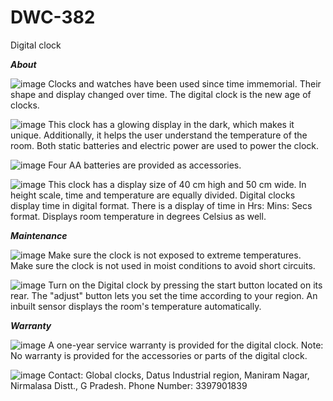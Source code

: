 # DWC-382

Digital clock

***About***

![image](https://github.com/vkmo/DWC-382/assets/132737419/8d4c49a5-3182-4498-8f02-fb86fa2a83ee)
Clocks and watches have been used since time immemorial. Their shape and display changed over time. The digital clock is the new age of clocks.

![image](https://github.com/vkmo/DWC-382/assets/132737419/01335abd-ae4c-476e-b0f6-16c3997f3887)
This clock has a glowing display in the dark, which makes it unique. Additionally, it helps the user understand the temperature of the room. Both static batteries and electric power are used to power the clock.

![image](https://github.com/vkmo/DWC-382/assets/132737419/a819643e-c243-4b7c-82e3-8dd5acd4f3e4)
Four AA batteries are provided as accessories.

![image](https://github.com/vkmo/DWC-382/assets/132737419/84d1360b-0c9d-498e-a09c-a5d7d8d38189)
This clock has a display size of 40 cm high and 50 cm wide. In height scale, time and temperature are equally divided.  Digital clocks display time in digital format. There is a display of time in Hrs: Mins: Secs format. Displays room temperature in degrees Celsius as well.

***Maintenance***

![image](https://github.com/vkmo/DWC-382/assets/132737419/efb05d7f-7dad-48e3-af47-96df6ba0f648)
Make sure the clock is not exposed to extreme temperatures. Make sure the clock is not used in moist conditions to avoid short circuits.

![image](https://github.com/vkmo/DWC-382/assets/132737419/4d274848-9cac-4168-9a5c-db3f6abf8e4e)
Turn on the Digital clock by pressing the start button located on its rear. The "adjust" button lets you set the time according to your region. An inbuilt sensor displays the room's temperature automatically.

***Warranty***

![image](https://github.com/vkmo/DWC-382/assets/132737419/5f1e2885-8341-4b24-b69f-917076f1c68e)
A one-year service warranty is provided for the digital clock.
Note: No warranty is provided for the accessories or parts of the digital clock. 

![image](https://github.com/vkmo/DWC-382/assets/132737419/7085ab41-4c81-4970-bcf8-15effa5bf188)
Contact: Global clocks, Datus Industrial region, Maniram Nagar, Nirmalasa Distt., G Pradesh. Phone Number: 3397901839
